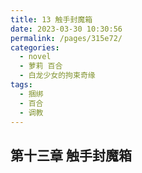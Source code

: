 ```yaml
---
title: 13 触手封魔箱
date: 2023-03-30 10:30:56
permalink: /pages/315e72/
categories:
  - novel
  - 萝莉 百合
  - 白龙少女的拘束奇缘
tags:
  - 捆绑
  - 百合
  - 调教
---
```


## 第十三章  触手封魔箱
